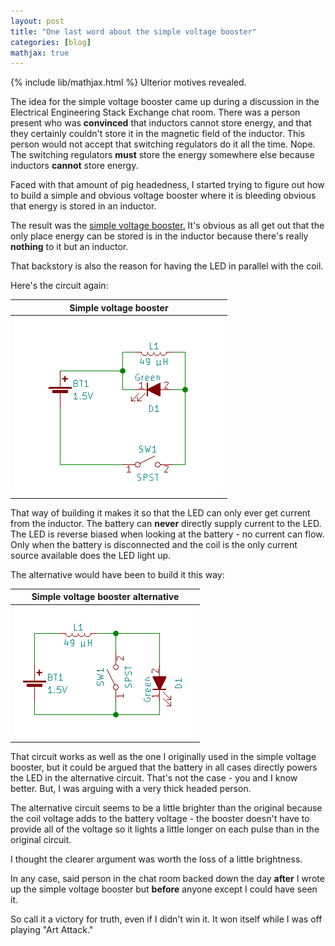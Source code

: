 ```yaml
---
layout: post
title: "One last word about the simple voltage booster"
categories: [blog]
mathjax: true
--- 
```

{% include lib/mathjax.html %}
Ulterior motives revealed.

The idea for the simple voltage booster came up during a discussion in the Electrical Engineering Stack Exchange chat room.  There was a person present who was **convinced** that inductors cannot store energy, and that they certainly couldn't store it in the magnetic field of the inductor.  This person would not accept that switching regulators do it all the time.  Nope.  The switching regulators **must** store the energy somewhere else because inductors **cannot** store energy.

Faced with that amount of pig headedness, I started trying to figure out how to build a simple and obvious voltage booster where it is bleeding obvious that energy is stored in an inductor.

The result was the [simple voltage booster.](voltagebooster) It's obvious as all get out that the only place energy can be stored is in the inductor because there's really **nothing** to it but an inductor.

That backstory is also the reason for having the LED in parallel with the coil.

Here's the circuit again:

|Simple voltage booster|
|----------------------|
|![booster circuit](/assets/voltagebooster/boostercircuit.png)|

That way of building it makes it so that the LED can only ever get current from the inductor.  The battery can **never** directly supply current to the LED.  The LED is reverse biased when looking at the battery - no current can flow.  Only when the battery is disconnected and the coil is the only current source available does the LED light up.

The alternative would have been to build it this way:

|Simple voltage booster alternative|
|----------------------|
|![booster circuit](/assets/voltagebooster/boostercircuit_alternative.png)|

That circuit works as well as the one I originally used in the simple voltage booster, but it could be argued that the battery in all cases directly powers the LED in the alternative circuit.  That's not the case - you and I know better.  But, I was arguing with a very thick headed person.

The alternative circuit seems to be a little brighter than the original because the coil voltage adds to the battery voltage - the booster doesn't have to provide all of the voltage so it lights a little longer on each pulse than in the original circuit.

I thought the clearer argument was worth the loss of  a little brightness.

In any case, said person in the chat room backed down the day **after** I wrote up the simple voltage booster but **before** anyone except I could have seen it.

So call it a victory for truth, even if I didn't win it.  It won itself while I was off playing "Art Attack."




